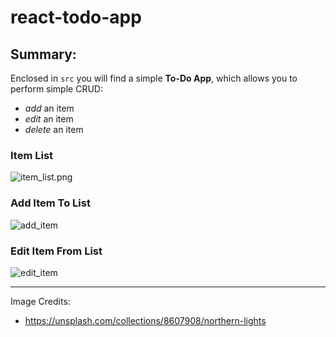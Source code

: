 # react-todo-app

## Summary:
Enclosed in `src` you will find a simple **To-Do App**, which allows you to perform simple CRUD:
* *add* an item
* *edit* an item
* *delete* an item

### Item List
![item_list.png](/showcase/item_list.png)

### Add Item To List
![add_item](/showcase/add_item.png)

### Edit Item From List
![edit_item](/showcase/edit_item.png)


---

Image Credits: 
* https://unsplash.com/collections/8607908/northern-lights

